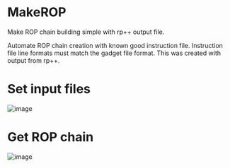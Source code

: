 # MakeROP
Make ROP chain building simple with rp++ output file.

Automate ROP chain creation with known good instruction file.
Instruction file line formats must match the gadget file format.
This was created with output from rp++.

<h1>Set input files</h1>

![image](https://user-images.githubusercontent.com/49540886/141690311-c14fc6ce-1762-42d9-941a-bb0a69e6d8ab.png)

<h1>Get ROP chain</h1>

![image](https://user-images.githubusercontent.com/49540886/141691593-f2f1e813-d14d-48f0-a2e6-a5345ecc8318.png)
